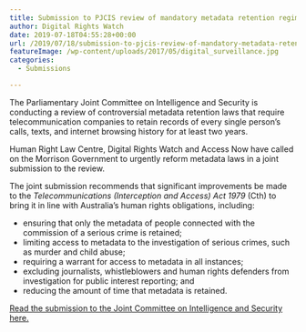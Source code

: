 ```yaml
---
title: Submission to PJCIS review of mandatory metadata retention regime
author: Digital Rights Watch
date: 2019-07-18T04:55:28+00:00
url: /2019/07/18/submission-to-pjcis-review-of-mandatory-metadata-retention-regime/
featureImage: /wp-content/uploads/2017/05/digital_surveillance.jpg
categories:
  - Submissions

---
```

The Parliamentary Joint Committee on Intelligence and Security is conducting a review of controversial metadata retention laws that require telecommunication companies to retain records of every single person’s calls, texts, and internet browsing history for at least two years.

Human Right Law Centre, Digital Rights Watch and Access Now have called on the Morrison Government to urgently reform metadata laws in a joint submission to the review.

The joint submission recommends that significant improvements be made to the _Telecommunications (Interception and Access) Act 1979_ (Cth) to bring it in line with Australia’s human rights obligations, including:

  * ensuring that only the metadata of people connected with the commission of a serious crime is retained;
  * limiting access to metadata to the investigation of serious crimes, such as murder and child abuse;
  * requiring a warrant for access to metadata in all instances;
  * excluding journalists, whistleblowers and human rights defenders from investigation for public interest reporting; and
  * reducing the amount of time that metadata is retained.  

[Read the submission to the Joint Committee on Intelligence and Security here.][1]

 [1]: /wp-content/uploads/2019/07/HRLC-submission-on-metadata-to-PJCIS-2019-FINAL.pdf